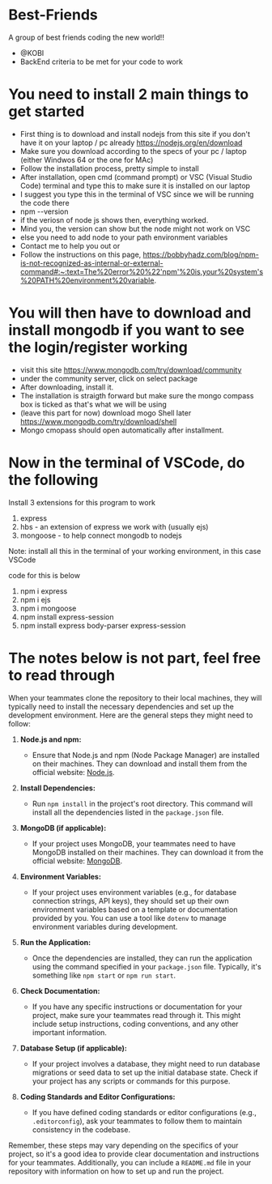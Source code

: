 # Best-Friends
A group of best friends coding the new world!!

- @KOBI
- BackEnd criteria to be met for your code to work 

# You need to install 2 main things to get started

- First thing is to download and install nodejs from this site if you don't have it on your laptop / pc already 
https://nodejs.org/en/download 
- Make sure you download according to the specs of your pc / laptop (either Windwos 64 or the one for MAc)
- Follow the installation process, pretty simple to install
- After installation, open cmd (command prompt) or VSC (Visual Studio Code) terminal and type this to make sure it is installed on our laptop
- I suggest you type this in the terminal of VSC since we will be running the code there 
 - npm --version
- if the veriosn of node js shows then, everything worked. 
- Mind you, the version can show but the node might not work on VSC 
- else you need to add node to your path environment variables 
- Contact me to help you out or 
- Follow the instructions on this page, https://bobbyhadz.com/blog/npm-is-not-recognized-as-internal-or-external-command#:~:text=The%20error%20%22'npm'%20is,your%20system's%20PATH%20environment%20variable.


# You will then have to download and install mongodb if you want to see the login/register working 

- visit this site https://www.mongodb.com/try/download/community
- under the community server, click on select package 
- After downloading, install it. 
- The installation is straigth forward but make sure the mongo compass box is ticked as that's what we will be using 
- (leave this part for now) download mogo Shell later https://www.mongodb.com/try/download/shell 
- Mongo cmopass should open automatically after installment. 


 
# Now in the terminal of VSCode, do the following  
Install 3 extensions for this program to work 
1. express 
2. hbs - an extension of express we work with (usually ejs) 
3. mongoose - to help connect mongodb to nodejs 

Note: install all this in the terminal of your working environment, in this case VSCode 

code for this is below 
1. npm i express 
2. npm i ejs 
3. npm i mongoose  
4. npm install express-session
5. npm install express body-parser express-session





# The notes below is not part, feel free to read through 
When your teammates clone the repository to their local machines, they will typically need to install the necessary dependencies and set up the development environment. Here are the general steps they might need to follow:

1. **Node.js and npm:**
   - Ensure that Node.js and npm (Node Package Manager) are installed on their machines. They can download and install them from the official website: [Node.js](https://nodejs.org/).

2. **Install Dependencies:**
   - Run `npm install` in the project's root directory. This command will install all the dependencies listed in the `package.json` file.

3. **MongoDB (if applicable):**
   - If your project uses MongoDB, your teammates need to have MongoDB installed on their machines. They can download it from the official website: [MongoDB](https://www.mongodb.com/try/download/community).

4. **Environment Variables:**
   - If your project uses environment variables (e.g., for database connection strings, API keys), they should set up their own environment variables based on a template or documentation provided by you. You can use a tool like `dotenv` to manage environment variables during development.

5. **Run the Application:**
   - Once the dependencies are installed, they can run the application using the command specified in your `package.json` file. Typically, it's something like `npm start` or `npm run start`.

6. **Check Documentation:**
   - If you have any specific instructions or documentation for your project, make sure your teammates read through it. This might include setup instructions, coding conventions, and any other important information.

7. **Database Setup (if applicable):**
   - If your project involves a database, they might need to run database migrations or seed data to set up the initial database state. Check if your project has any scripts or commands for this purpose.

8. **Coding Standards and Editor Configurations:**
   - If you have defined coding standards or editor configurations (e.g., `.editorconfig`), ask your teammates to follow them to maintain consistency in the codebase.

Remember, these steps may vary depending on the specifics of your project, so it's a good idea to provide clear documentation and instructions for your teammates. Additionally, you can include a `README.md` file in your repository with information on how to set up and run the project.








